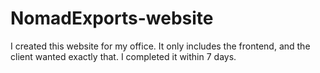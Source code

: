 # NomadExports-website
I created this website for my office. It only includes the frontend, and the client wanted exactly that. I completed it within 7 days.
